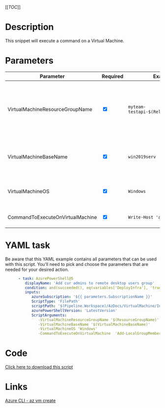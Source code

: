 [[_TOC_]]

# Description
This snippet will execute a command on a Virtual Machine.

# Parameters
| Parameter                        | Required                        | Example Value                               | Description                                                              |
| -------------------------------- | ------------------------------- | ------------------------------------------- | ------------------------------------------------------------------------ |
| VirtualMachineResourceGroupName  | <input type="checkbox" checked> | `myteam-testapi-$(Release.EnvironmentName)` | The name of the resource group where the virtual machine will reside in. |
| VirtualMachineBaseName           | <input type="checkbox" checked> | `win2019serv`                               | Prefix of the vm name, example `winsrv` for `winsrv01`                   |
| VirtualMachineOS                 | <input type="checkbox" checked> | `Windows`                                   | Type of OS the virtual has. Can be `Windows` or `Linux`                  |
| CommandToExecuteOnVirtualMachine | <input type="checkbox" checked> | `Write-Host 'abba'`                         | The script to run on the VM                                              |

# YAML task

Be aware that this YAML example contains all parameters that can be used with this script. You'll need to pick and choose the parameters that are needed for your desired action.

```yaml
      - task: AzurePowerShell@5
         displayName: 'Add cur admins to remote desktop users group'
         condition: and(succeeded(), eq(variables['DeployInfra'], 'true'))
         inputs:
            azureSubscription: '${{ parameters.SubscriptionName }}'
            ScriptType: 'FilePath'
            scriptPath: '$(Pipeline.Workspace)/AzDocs/VirtualMachine/Invoke-Virtual-Machine-Command.ps1'
            azurePowerShellVersion: 'LatestVersion'
            ScriptArguments:
               -VirtualMachineResourceGroupName '$(ResourceGroupName)'
               -VirtualMachineBaseName '$(VirtualMachineBaseName)'
               -VirtualMachineOS 'Windows'
               -CommandToExecuteOnVirtualMachine  'Add-LocalGroupMember -Group "Remote Desktop Users" -Member "$(DomainAdminGroup)"'
```

# Code
[Click here to download this script](../../../../src/VirtualMachine/Create-Virtual-Machine-From-Image.ps1)


# Links

[Azure CLI - az vm create](https://docs.microsoft.com/en-us/cli/azure/vm?view=azure-cli-latest#az_vm_create)